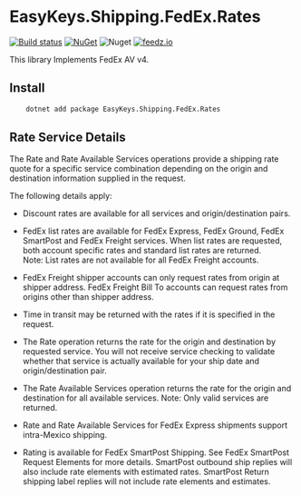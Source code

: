 # EasyKeys.Shipping.FedEx.Rates

[![Build status](https://ci.appveyor.com/api/projects/status/xp52rbpa9vmr1ck9?svg=true)](https://ci.appveyor.com/project/easykeys/easykeys-shipping)
[![NuGet](https://img.shields.io/nuget/v/EasyKeys.Shipping.FedEx.Rates.svg)](https://www.nuget.org/packages?q=EasyKeys.Shipping.FedEx.Rates)
![Nuget](https://img.shields.io/nuget/dt/EasyKeys.Shipping.FedEx.Rates)
[![feedz.io](https://img.shields.io/badge/endpoint.svg?url=https://f.feedz.io/easykeys/core/shield/EasyKeys.Shipping.FedEx.Rates/latest)](https://f.feedz.io/easykeys/core/packages/EasyKeys.Shipping.FedEx.Rates/latest/download)

This library Implements FedEx AV v4.

## Install

```bash
    dotnet add package EasyKeys.Shipping.FedEx.Rates
```

## Rate Service Details

The Rate and Rate Available Services operations provide a shipping rate quote for a specific service
combination depending on the origin and destination information supplied in the request. 

The following details apply:
- Discount rates are available for all services and origin/destination pairs.
- FedEx list rates are available for FedEx Express, FedEx Ground, FedEx SmartPost and FedEx Freight services. 
    When list rates are requested, both account specific rates and standard list rates are returned. \
    Note: List rates are not available for all FedEx Freight accounts.

- FedEx Freight shipper accounts can only request rates from origin at shipper address. FedEx Freight Bill To accounts can request rates from origins other than shipper address.

- Time in transit may be returned with the rates if it is specified in the request.

- The Rate operation returns the rate for the origin and destination by requested service. You will not receive service checking to validate whether that service is actually available for your ship date and origin/destination pair.

- The Rate Available Services operation returns the rate for the origin and destination for all available services. Note: Only valid services are returned.

- Rate and Rate Available Services for FedEx Express shipments support intra-Mexico shipping.

- Rating is available for FedEx SmartPost Shipping. See FedEx SmartPost Request Elements for more details. SmartPost outbound ship replies will also include rate elements with estimated rates. SmartPost Return shipping label replies will not include rate elements and estimates.

